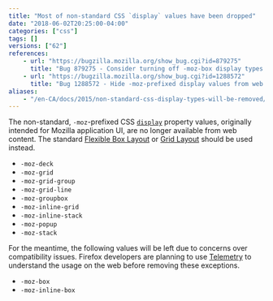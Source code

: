 ```yaml
---
title: "Most of non-standard CSS `display` values have been dropped"
date: "2018-06-02T20:25:00-04:00"
categories: ["css"]
tags: []
versions: ["62"]
references:
    - url: "https://bugzilla.mozilla.org/show_bug.cgi?id=879275"
      title: "Bug 879275 - Consider turning off -moz-box display types in untrusted stylesheets"
    - url: "https://bugzilla.mozilla.org/show_bug.cgi?id=1288572"
      title: "Bug 1288572 - Hide -moz-prefixed display values from web content"
aliases:
    - "/en-CA/docs/2015/non-standard-css-display-types-will-be-removed/"
---
```

The non-standard, `-moz`-prefixed CSS [`display`](https://developer.mozilla.org/docs/Web/CSS/display) property values, originally intended for Mozilla application UI, are no longer available from web content. The standard [Flexible Box Layout](https://developer.mozilla.org/docs/Web/CSS/CSS_Flexible_Box_Layout) or [Grid Layout](https://developer.mozilla.org/docs/Web/CSS/CSS_Grid_Layout) should be used instead.

* `-moz-deck`
* `-moz-grid`
* `-moz-grid-group`
* `-moz-grid-line`
* `-moz-groupbox`
* `-moz-inline-grid`
* `-moz-inline-stack`
* `-moz-popup`
* `-moz-stack`

For the meantime, the following values will be left due to concerns over compatibility issues. Firefox developers are planning to use [Telemetry](https://telemetry.mozilla.org/) to understand the usage on the web before removing these exceptions.

* `-moz-box`
* `-moz-inline-box`
